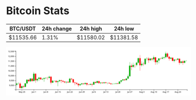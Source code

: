 # Bitcoin Stats

BTC/USDT|24h change|24h high|24h low|
|---|---|---|---|
|$11535.66|1.31%|$11580.02|$11381.58|

<img src="./chart.svg">
